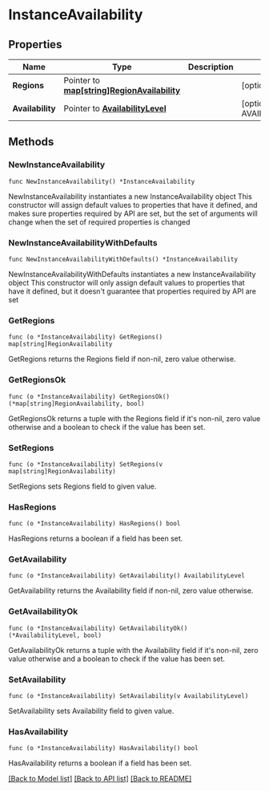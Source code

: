 # InstanceAvailability

## Properties

Name | Type | Description | Notes
------------ | ------------- | ------------- | -------------
**Regions** | Pointer to [**map[string]RegionAvailability**](RegionAvailability.md) |  | [optional] 
**Availability** | Pointer to [**AvailabilityLevel**](AvailabilityLevel.md) |  | [optional] [default to AVAILABILITYLEVEL_UNKNOWN]

## Methods

### NewInstanceAvailability

`func NewInstanceAvailability() *InstanceAvailability`

NewInstanceAvailability instantiates a new InstanceAvailability object
This constructor will assign default values to properties that have it defined,
and makes sure properties required by API are set, but the set of arguments
will change when the set of required properties is changed

### NewInstanceAvailabilityWithDefaults

`func NewInstanceAvailabilityWithDefaults() *InstanceAvailability`

NewInstanceAvailabilityWithDefaults instantiates a new InstanceAvailability object
This constructor will only assign default values to properties that have it defined,
but it doesn't guarantee that properties required by API are set

### GetRegions

`func (o *InstanceAvailability) GetRegions() map[string]RegionAvailability`

GetRegions returns the Regions field if non-nil, zero value otherwise.

### GetRegionsOk

`func (o *InstanceAvailability) GetRegionsOk() (*map[string]RegionAvailability, bool)`

GetRegionsOk returns a tuple with the Regions field if it's non-nil, zero value otherwise
and a boolean to check if the value has been set.

### SetRegions

`func (o *InstanceAvailability) SetRegions(v map[string]RegionAvailability)`

SetRegions sets Regions field to given value.

### HasRegions

`func (o *InstanceAvailability) HasRegions() bool`

HasRegions returns a boolean if a field has been set.

### GetAvailability

`func (o *InstanceAvailability) GetAvailability() AvailabilityLevel`

GetAvailability returns the Availability field if non-nil, zero value otherwise.

### GetAvailabilityOk

`func (o *InstanceAvailability) GetAvailabilityOk() (*AvailabilityLevel, bool)`

GetAvailabilityOk returns a tuple with the Availability field if it's non-nil, zero value otherwise
and a boolean to check if the value has been set.

### SetAvailability

`func (o *InstanceAvailability) SetAvailability(v AvailabilityLevel)`

SetAvailability sets Availability field to given value.

### HasAvailability

`func (o *InstanceAvailability) HasAvailability() bool`

HasAvailability returns a boolean if a field has been set.


[[Back to Model list]](../README.md#documentation-for-models) [[Back to API list]](../README.md#documentation-for-api-endpoints) [[Back to README]](../README.md)


